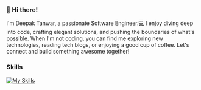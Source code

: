 ### 👋 Hi there! 

<!--
**dtanwar1/dtanwar1** is a ✨ _special_ ✨ repository because its `README.md` (this file) appears on your GitHub profile.

Here are some ideas to get you started:

- 🔭 I’m currently working on ...
- 🌱 I’m currently learning ...
- 👯 I’m looking to collaborate on ...
- 🤔 I’m looking for help with ...
- 💬 Ask me about ...
- 📫 How to reach me: ...
- 😄 Pronouns: ...
- ⚡ Fun fact: ...
-->
I'm Deepak Tanwar, a passionate Software Engineer.💻 I enjoy diving deep into code, crafting elegant solutions, and pushing the boundaries of what's possible. When I'm not coding, you can find me exploring new technologies, reading tech blogs, or enjoying a good cup of coffee. Let's connect and build something awesome together!

### Skills
[![My Skills](https://skillicons.dev/icons?i=mongodb,express,react,nodejs,js,angular,html,css,java,androidstudio,aws)](https://skillicons.dev)
